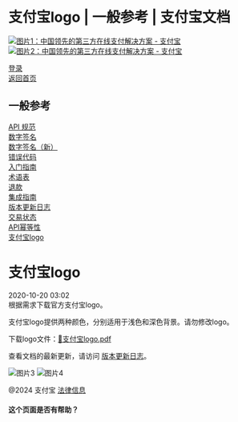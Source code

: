 支付宝logo | 一般参考 | 支付宝文档
==================

[![图片1：中国领先的第三方在线支付解决方案 - 支付宝](https://ac.alipay.com/storage/2024/3/26/d66c43c0-440d-4c97-9976-f2028a2c8c5e.svg) ![图片2：中国领先的第三方在线支付解决方案 - 支付宝](https://ac.alipay.com/storage/2024/3/26/a48bd336-aea0-4f16-bf83-616eacbb4434.svg)](/docs/)

[登录](https://global.alipay.com/ilogin/account_login.htm?goto=https%3A%2F%2Fglobal.alipay.com%2Fdocs%2Fac%2Fgr%2Flogo)  
[返回首页](../../)

一般参考
---------

[API 规范](/docs/ac/gr/apispec)  
[数字签名](/docs/ac/gr/globalgs)  
[数字签名（新）](/docs/ac/gr/signature)  
[错误代码](/docs/ac/gr/error_code)  
[入门指南](/docs/ac/gr/get-start)  
[术语表](/docs/ac/gr/glossary)  
[退款](/docs/ac/gr/refund)  
[集成指南](/docs/ac/gr/integration)  
[版本更新日志](/docs/ac/gr/release_notes)  
[交易状态](/docs/ac/gr/trade_status)  
[API幂等性](/docs/ac/gr/idempotency)  
[支付宝logo](/docs/ac/gr/logo)

支付宝logo
==========

2020-10-20 03:02  
根据需求下载官方支付宝logo。

支付宝logo提供两种颜色，分别适用于浅色和深色背景。请勿修改logo。

下载logo文件：[📎支付宝logo.pdf](https://idocs.yuque.com/attachments/yuque/0/2020/pdf/561635/1603162728151-cf9cc409-b6ac-4f3c-9174-73f7494ca1af.pdf?x-yuque-pt-expires=4826944251251&x-yuque-pt-id=35944&x-yuque-pt-signature=2JIjk0BGmRtRF4RBdLYsn6%2F7Q%2Bk%3D)

查看文档的最新更新，请访问 [版本更新日志](https://global.alipay.com/docs/releasenotes)。

![图片3](https://ac.alipay.com/storage/2021/5/20/19b2c126-9442-4f16-8f20-e539b1db482a.png) ![图片4](https://ac.alipay.com/storage/2021/5/20/e9f3f154-dbf0-455f-89f0-b3d4e0c14481.png)

@2024 支付宝 [法律信息](https://global.alipay.com/docs/ac/platform/membership)

#### 这个页面是否有帮助？